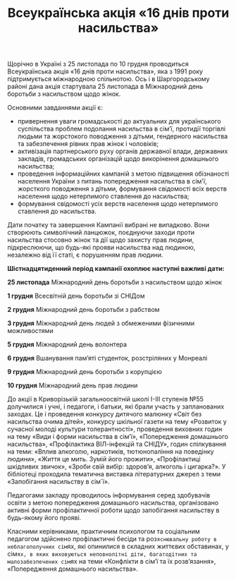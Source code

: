﻿---
title: Всеукраїнська акція «16 днів проти насильства»
---

Щорічно в Україні з 25 листопада по 10 грудня проводиться Всеукраїнська акція «16 днів проти насильства», яка з 1991 року підтримується міжнародною спільнотою. Ось і в Шаргородському районі дана акція стартувала 25 листопада в Міжнародний день боротьби з насильством щодо жінок.

Основними завданнями акції є:

- привернення уваги громадськості до актуальних для українського суспільства проблем подолання насильства в сім’ї, протидії торгівлі людьми та жорстокого поводження з дітьми, гендерного насильства та забезпечення рівних прав жінок і чоловіків;
- активізація партнерського руху органів державної влади, державних закладів, громадських організацій щодо викорінення домашнього насильства;
- проведення інформаційних кампаній з метою підвищення обізнаності населення України з питань попередження насильства в сім'ї, жорсткого поводження з дітьми, формування свідомості всіх верств населення щодо нетерпимого ставлення до насильства;
- формування свідомості усіх верств населення щодо нетерпимого ставлення до насильства.

Дати початку та завершення Кампанії вибрані не випадково. Вони створюють символічний ланцюжок, поєднуючи заходи проти насильства стосовно жінок та дії щодо захисту прав людини, підкреслюючи, що будь-які прояви насильства над людиною, незалежно від її статі, є порушенням прав людини.

**Шістнадцятиденний період кампанії охоплює наступні важливі дати:**

**25 листопада**
Міжнародний день боротьби з насильством щодо жінок

**1 грудня**
Всесвітній день боротьби зі СНІДом

**2 грудня**
Міжнародний день боротьби з рабством

**3 грудня**
Міжнародний день людей з обмеженими фізичними можливостями

**5 грудня**
Міжнародний день волонтера

**6 грудня**
Вшанування пам’яті студенток, розстріляних у Монреалі

**9 грудня**
Міжнародний день боротьби з корупцією

**10 грудня**
Міжнародний день прав людини

До акції в Криворізькій загальноосвітній школі І-ІІІ ступенів №55 долучилися і учні, і педагоги, і батьки, які брали участь у запланованих заходах. Це і проведення конкурсу дитячого малюнку «Світ без насильства очима дітей», конкурсу шкільної газети на тему «Розвиток у сучасної молоді культури толерантності», проведення виховних годин на тему «Види і форми насильства в сім’ї», «Попередження домашнього насильства», «Профілактика ВІЛ-інфекцій та СНІДУ», годин спілкування на теми: «Вплив алкоголю, наркотиків, тютюнопаління на поведінку людини», «Життя це мить. Зумій його прожити», «Профілактиці шкідливих звичок», «Зроби свій вибір: здоров’я, алкоголь і цигарка?». У бібліотеці проходила тематична виставка літературних джерел з теми «Запобігання насильству в сім`ї».

Педагогами закладу проводилось інформування серед здобувачів освіти з метою попередження домашнього насильства, організовано активні форми профілактичної роботи щодо запобігання насильству в будь-якому його прояві.

Класними керівниками, практичним психологом та соціальним педагогом здійснено профілактичні бесіди та роз`яснювальну роботу в неблагополучних сім`ях, які опинилися в складних життєвих обставинах, у сім`ях, в яких виховуються неповнолітні діти, багатодітних та малозабезпечених сім`ях на теми «Конфлікти в сім’ї та їх розв’язання», «Попередження домашнього насильства».

<slideshow />

